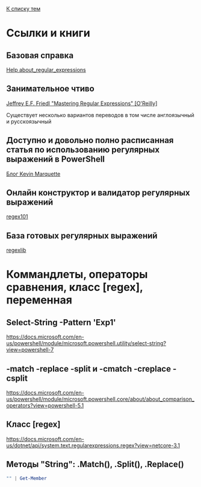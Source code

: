 [К списку тем](https://github.com/Vector-BCO/PowerShell.Learning/wiki)

# Ссылки и книги
## Базовая справка
[Help about_regular_expressions](https://docs.microsoft.com/en-us/powershell/module/microsoft.powershell.core/about/about_regular_expressions?view=powershell-7)

## Занимательное чтиво 
[Jeffrey E.F. Friedl "Mastering Regular Expressions" \[O'Reilly\]](https://www.oreilly.com/library/view/mastering-regular-expressions/0596528124/)

Существует несколько вариантов переводов в том числе англоязычный и русскоязычный

## Доступно и довольно полно расписанная статья по использованию регулярных выражений в PowerShell
[Блог Kevin Marquette](https://powershellexplained.com/2017-07-31-Powershell-regex-regular-expression/)

## Онлайн конструктор и валидатор регулярных выражений
[regex101](https://regex101.com/)

## База готовых регулярных выражений
[regexlib](http://regexlib.com/)

# Коммандлеты, операторы сравнения, класс [regex], переменная 
## Select-String -Pattern 'Exp1'
https://docs.microsoft.com/en-us/powershell/module/microsoft.powershell.utility/select-string?view=powershell-7

## -match -replace -split и -cmatch -creplace -csplit 
https://docs.microsoft.com/en-us/powershell/module/microsoft.powershell.core/about/about_comparison_operators?view=powershell-5.1

## Класс [regex]
https://docs.microsoft.com/en-us/dotnet/api/system.text.regularexpressions.regex?view=netcore-3.1

## Методы "String": .Match(), .Split(), .Replace()
```PowerShell
"" | Get-Member
```